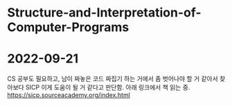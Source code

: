 # Structure-and-Interpretation-of-Computer-Programs


# 2022-09-21
CS 공부도 필요하고, 남이 짜놓은 코드 짜집기 하는 거에서 좀 벗어나야 할 거 같아서 찾아보다 SICP 이게 도움이 될 거 같다고 판단함. 아래 링크에서 책 읽는 중.
https://sicp.sourceacademy.org/index.html
